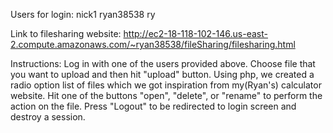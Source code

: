Users for login:
nick1
ryan38538
ry


Link to filesharing website: http://ec2-18-118-102-146.us-east-2.compute.amazonaws.com/~ryan38538/fileSharing/filesharing.html

Instructions:
Log in with one of the users provided above. Choose file that you want to upload and then hit "upload" button. Using php, we created a radio option list of files which we got inspiration from my(Ryan's) calculator website. Hit one of the buttons "open", "delete", or "rename" to perform the action on the file. Press "Logout" to be redirected to login screen and destroy a session.
